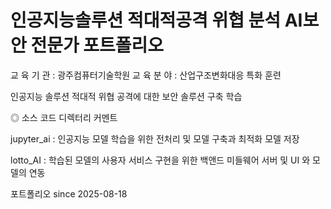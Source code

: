 # 인공지능솔루션 적대적공격 위협 분석 AI보안 전문가 포트폴리오
교 육 기 관 : 광주컴퓨터기술학원
교 육 분 야 : 산업구조변화대응 특화 훈련

인공지능 솔루션 적대적 위협 공격에 대한 보안 솔루션 구축 학습  

◎ 소스 코드 디렉터리 커멘트
  
jupyter_ai : 인공지능 모델 학습을 위한 전처리 및 모델 구축과 최적화 모델 저장 
  
lotto_AI : 학습된 모델의 사용자 서비스 구현을 위한 백앤드 미들웨어 서버 및 UI 와 모델의 연동
  
포트폴리오 since 2025-08-18
